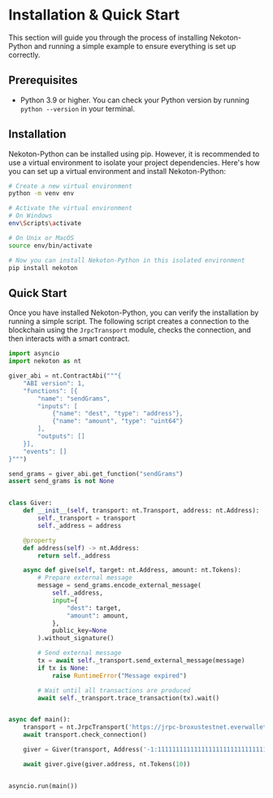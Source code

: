 # Installation & Quick Start

This section will guide you through the process of installing Nekoton-Python and running a simple example to ensure everything is set up correctly.

## Prerequisites

- Python 3.9 or higher. You can check your Python version by running `python --version` in your terminal.

## Installation

Nekoton-Python can be installed using pip. However, it is recommended to use a virtual environment to isolate your project dependencies. Here's how you can set up a virtual environment and install Nekoton-Python:

```bash
# Create a new virtual environment
python -m venv env

# Activate the virtual environment
# On Windows
env\Scripts\activate

# On Unix or MacOS
source env/bin/activate

# Now you can install Nekoton-Python in this isolated environment
pip install nekoton
```

## Quick Start

Once you have installed Nekoton-Python, you can verify the installation by running a simple script. The following script creates a connection to the blockchain using the `JrpcTransport` module, checks the connection, and then interacts with a smart contract.

```python
import asyncio
import nekoton as nt

giver_abi = nt.ContractAbi("""{
    "ABI version": 1,
    "functions": [{
        "name": "sendGrams",
        "inputs": [
            {"name": "dest", "type": "address"},
            {"name": "amount", "type": "uint64"}
        ],
        "outputs": []
    }],
    "events": []
}""")

send_grams = giver_abi.get_function("sendGrams")
assert send_grams is not None


class Giver:
    def __init__(self, transport: nt.Transport, address: nt.Address):
        self._transport = transport
        self._address = address

    @property
    def address(self) -> nt.Address:
        return self._address

    async def give(self, target: nt.Address, amount: nt.Tokens):
        # Prepare external message
        message = send_grams.encode_external_message(
            self._address,
            input={
                "dest": target,
                "amount": amount,
            },
            public_key=None
        ).without_signature()

        # Send external message
        tx = await self._transport.send_external_message(message)
        if tx is None:
            raise RuntimeError("Message expired")

        # Wait until all transactions are produced
        await self._transport.trace_transaction(tx).wait()


async def main():
    transport = nt.JrpcTransport('https://jrpc-broxustestnet.everwallet.net')
    await transport.check_connection()

    giver = Giver(transport, Address('-1:1111111111111111111111111111111111111111111111111111111111111111'))

    await giver.give(giver.address, nt.Tokens(10))


asyncio.run(main())
```
